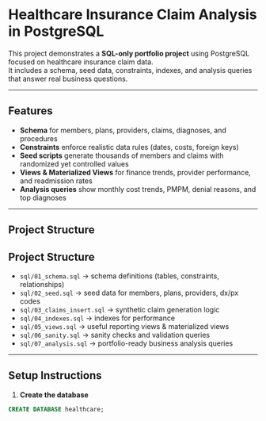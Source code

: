 # Healthcare Insurance Claim Analysis in PostgreSQL

This project demonstrates a **SQL-only portfolio project** using PostgreSQL focused on healthcare insurance claim data.  
It includes a schema, seed data, constraints, indexes, and analysis queries that answer real business questions.

---

## Features

- **Schema** for members, plans, providers, claims, diagnoses, and procedures  
- **Constraints** enforce realistic data rules (dates, costs, foreign keys)  
- **Seed scripts** generate thousands of members and claims with randomized yet controlled values  
- **Views & Materialized Views** for finance trends, provider performance, and readmission rates  
- **Analysis queries** show monthly cost trends, PMPM, denial reasons, and top diagnoses  

---

## Project Structure

## Project Structure  

- `sql/01_schema.sql` → schema definitions (tables, constraints, relationships)  
- `sql/02_seed.sql` → seed data for members, plans, providers, dx/px codes  
- `sql/03_claims_insert.sql` → synthetic claim generation logic  
- `sql/04_indexes.sql` → indexes for performance  
- `sql/05_views.sql` → useful reporting views & materialized views  
- `sql/06_sanity.sql` → sanity checks and validation queries  
- `sql/07_analysis.sql` → portfolio-ready business analysis queries  

---

## Setup Instructions

1. **Create the database**
```sql
CREATE DATABASE healthcare;
